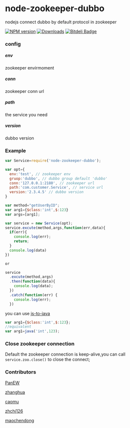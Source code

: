 # node-zookeeper-dubbo
nodejs connect dubbo by default protocol in zookeeper

[![NPM version][npm-image]][npm-url]
[![Downloads][downloads-image]][npm-url]
[![Bitdeli Badge](https://d2weczhvl823v0.cloudfront.net/p412726700/node-zookeeper-dubbo/trend.png)](https://bitdeli.com/free "Bitdeli Badge")

### config
##### env
zookeeper envirmoment
##### conn
zookeeper conn url
##### path
the service you need
##### version
dubbo version

### Example
```javascript
var Service=require('node-zookeeper-dubbo');

var opt={
  env:'test', // zookeeper env
  gruop:'dubbo', // dubbo group default 'dubbo'
  conn:'127.0.0.1:2180', // zookeeper url
  path:'com.customer.Service', // service url
  version:'2.3.4.5' // dubbo version
}

var method="getUserByID";
var arg1={$class:'int',$:123}
var args=[arg1];

var service = new Service(opt);
service.excute(method,args,function(err,data){
  if(err){
    console.log(err);
    return;
  }
  console.log(data)
})

or

service
  .excute(method,args)
  .then(function(data){
    console.log(data);
  })
  .catch(function(err) {
    console.log(err);
  })

```
you can use  [js-to-java](https://github.com/node-modules/js-to-java)
```javascript
var arg1={$class:'int',$:123};
//equivalent
var arg1=java('int',123);
```

### Close zookeeper connection

Default the zookeeper connection is keep-alive,you can call ```service.zoo.close()``` to close the connect;


### Contributors
[PanEW](https://github.com/p412726700)

[zhanghua](https://github.com/zhanghua499)

[caomu](https://github.com/caomu)

[zhchj126](https://github.com/zhchj126)

[maochendong](https://github.com/maochendong)



[npm-image]:http://img.shields.io/npm/v/node-zookeeper-dubbo.svg?style=flat-square
[npm-url]:https://npmjs.org/package/node-zookeeper-dubbo?style=flat-square
[downloads-image]:http://img.shields.io/npm/dm/node-zookeeper-dubbo.svg?style=flat-square
